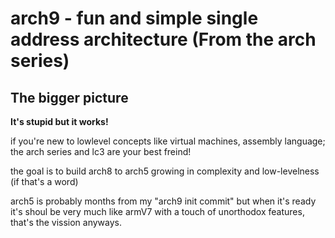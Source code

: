 # arch9 - fun and simple single address architecture (From the arch series)

## The bigger picture

<strong>It's stupid but it works!</strong>

if you're new to lowlevel concepts like virtual machines, assembly language; the arch series and lc3 are your best freind!

the goal is to build arch8 to arch5 growing in complexity and low-levelness (if that's a word)

arch5 is probably months from my "arch9 init commit" but when it's ready it's shoul be very much like armV7 with a touch of unorthodox features, that's the vission anyways.



